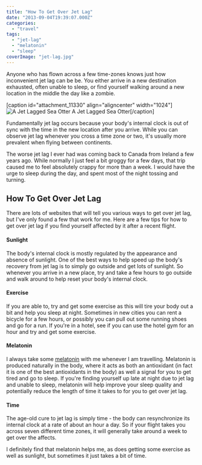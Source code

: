 ```yaml
---
title: "How To Get Over Jet Lag"
date: "2013-09-04T19:39:07.000Z"
categories: 
  - "travel"
tags: 
  - "jet-lag"
  - "melatonin"
  - "sleep"
coverImage: "jet-lag.jpg"
---
```


Anyone who has flown across a few time-zones knows just how inconvenient jet lag can be be. You either arrive in a new destination exhausted, often unable to sleep, or find yourself walking around a new location in the middle the day like a zombie.

\[caption id="attachment\_11330" align="aligncenter" width="1024"\]![A Jet Lagged Sea Otter](images/jet-lag-1024x583.jpg) A Jet Lagged Sea Otter\[/caption\]

Fundamentally jet lag occurs because your body's internal clock is out of sync with the time in the new location after you arrive. While you can observe jet lag whenever you cross a time zone or two, it's usually more prevalent when flying between continents.

The worse jet lag I ever had was coming back to Canada from Ireland a few years ago. While normally I just feel a bit groggy for a few days, that trip caused me to feel absolutely crappy for more than a week. I would have the urge to sleep during the day, and spent most of the night tossing and turning.

## How To Get Over Jet Lag

There are lots of websites that will tell you various ways to get over jet lag, but I've only found a few that work for me. Here are a few tips for how to get over jet lag if you find yourself affected by it after a recent flight.

#### Sunlight

The body's internal clock is mostly regulated by the appearance and absence of sunlight. One of the best ways to help speed up the body's recovery from jet lag is to simply go outside and get lots of sunlight. So whenever you arrive in a new place, try and take a few hours to go outside and walk around to help reset your body's internal clock.

#### Exercise

If you are able to, try and get some exercise as this will tire your body out a bit and help you sleep at night. Sometimes in new cities you can rent a bicycle for a few hours, or possibly you can pull out some running shoes and go for a run. If you're in a hotel, see if you can use the hotel gym for an hour and try and get some exercise.

#### Melatonin

I always take some [melatonin](http://amzn.to/15ZnnNK) with me whenever I am travelling. Melatonin is produced naturally in the body, where it acts as both an antioxidant (in fact it is one of the best antioxidants in the body) as well a signal for you to get tired and go to sleep. If you're finding yourself up late at night due to jet lag and unable to sleep, melatonin will help improve your sleep quality and potentially reduce the length of time it takes to for you to get over jet lag.

#### Time

The age-old cure to jet lag is simply time - the body can resynchronize its internal clock at a rate of about an hour a day. So if your flight takes you across seven different time zones, it will generally take around a week to get over the affects.

I definitely find that melatonin helps me, as does getting some exercise as well as sunlight, but sometimes it just takes a bit of time.
